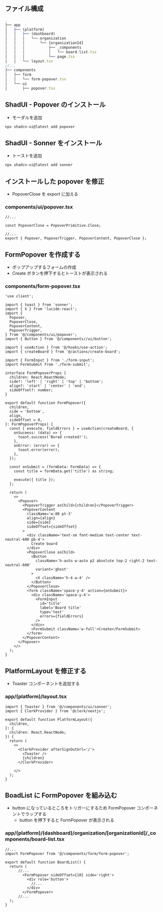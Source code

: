 ## ファイル構成

```ts
.
├── app
│   ├── (platform)
│   │   ├── (dashboard)
│   │   │   └── organization
│   │   │       └── [organizationId]
│   │   │           ├── _components
│   │   │           │   └── board-list.tsx
│   │   │           └── page.tsx
│   │   └── layout.tsx
//...
├── components
│   ├── form
│   │   └── form-popover.tsx
│   └── ui
│       ├── popover.tsx
```

## ShadUI - Popover のインストール

- モーダルを追加

```bash
npx shadcn-ui@latest add popover
```

## ShadUI - Sonner をインストール

- トーストを追加

```bash
npx shadcn-ui@latest add sonner
```

## インストールした popover を修正

- PopoverClose を export に加える

### components/ui/popover.tsx

```tsx
//...

const PopoverClose = PopoverPrimitive.Close;

//...
export { Popover, PopoverTrigger, PopoverContent, PopoverClose };

```

## FormPopover を作成する

- ポップアップするフォームの作成
- Create ボタンを押下するとトーストが表示される

### components/form-popover.tsx

```tsx
'use client';

import { toast } from 'sonner';
import { X } from 'lucide-react';
import {
  Popover,
  PopoverClose,
  PopoverContent,
  PopoverTrigger,
} from '@/components/ui/popover';
import { Button } from '@/components//ui/button';

import { useAction } from '@/hooks/use-action';
import { createBoard } from '@/actions/create-board';

import { FormInput } from './form-input';
import FormSubmit from './form-submit';

interface FormPopoverProps {
  children: React.ReactNode;
  side?: 'left' | 'right' | 'top' | 'bottom';
  align?: 'start' | 'center' | 'end';
  sideOffset?: number;
}

export default function FormPopover({
  children,
  side = 'bottom',
  align,
  sideOffset = 0,
}: FormPopoverProps) {
  const { execute, fieldErrors } = useAction(createBoard, {
    onSuceess: (data) => {
      toast.success('Borad created!');
    },
    onError: (error) => {
      toast.error(error);
    },
  });

  const onSubmit = (formData: FormData) => {
    const title = formData.get('title') as string;

    execute({ title });
  };

  return (
    <>
      <Popover>
        <PopoverTrigger asChild>{children}</PopoverTrigger>
        <PopoverContent
          className='w-80 pt-3'
          align={align}
          side={side}
          sideOffset={sideOffset}
        >
          <div className='text-sm font-medium text-center text-neutral-600 pb-4'>
            Create board
          </div>
          <PopoverClose asChild>
            <Button
              className='h-auto w-auto p2 absolute top-2 right-2 text-neutral-600'
              variant='ghost'
            >
              <X className='h-4 w-4' />
            </Button>
          </PopoverClose>
          <form className='space-y-4' action={onSubmit}>
            <div className='space-y-4'>
              <FormInput
                id='title'
                label='Board title'
                type='text'
                errors={fieldErrors}
              />
            </div>
            <FormSubmit className='w-full'>Create</FormSubmit>
          </form>
        </PopoverContent>
      </Popover>
    </>
  );
}
```

## PlatformLayout を修正する

- Toaster コンポーネントを追加する

### app/(platform)/layout.tsx

```tsx
import { Toaster } from '@/components/ui/sonner';
import { ClerkProvider } from '@clerk/nextjs';

export default function PlatformLayout({
  children,
}: {
  children: React.ReactNode;
}) {
  return (
    <>
      <ClerkProvider afterSignOutUrl='/'>
        <Toaster />
        {children}
      </ClerkProvider>
      
    </>
  );
}
```

## BoadList に FormPopover を組み込む

- button になっているところをトリガーにするため FormPopover コンポーネントでラップする
	- button を押下すると FormPopover が表示される

### app/(platform)/(dashboard)/organization/\[organizationId]/\_components/board-list.tsx

```tsx
//...
import FormPopover from '@/components/form/form-popover';

export default function BoardList() {
  return (
      //...
        <FormPopover sideOffset={10} side='right'>
          <div role='button'>
            //...
          </div>
        </FormPopover>
      //...
  );
}
```